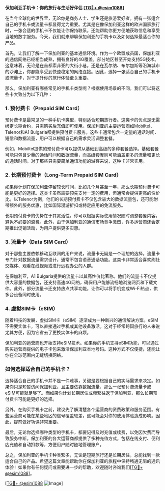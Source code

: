 **保加利亚手机卡：你的旅行与生活好伴侣 [[TG💪+ @esim1088](https://t.me/s/esim1088)]**

在当今全球化的世界里，无论你是商务人士、学生还是旅游爱好者，拥有一张适合自己的手机卡或流量卡都显得尤为重要。尤其是在像保加利亚这样的欧洲国家旅行时，一张合适的手机卡不仅能让你保持联系，还能帮助你更方便地获取信息和享受当地的数字服务。今天，我们就来聊聊保加利亚的手机卡以及如何选择最适合你的产品。

首先，让我们了解一下保加利亚的基本通信环境。作为一个欧盟成员国，保加利亚的通信网络已经相当成熟，拥有良好的4G覆盖，部分地区甚至开始支持5G技术。这意味着，无论是在首都索非亚的大街小巷，还是在瓦尔纳、布尔加斯等沿海城市的沙滩上，你都能享受到快速稳定的网络连接。因此，选择一张适合自己的手机卡或流量卡，对于提升你的旅行体验至关重要。

那么，保加利亚有哪些常见的手机卡类型呢？根据使用场景的不同，我们可以将这些卡大致分为以下几种：

### 1. **预付费卡（Prepaid SIM Card）**
预付费卡是最常见的一种手机卡类型，特别适合短期旅行者。这类卡的优点是无需绑定长期合约，只需购买后充值即可使用。保加利亚的主要运营商如Mobiltel、Telenor和A1 Bulgaria都提供预付费卡服务。这些卡通常包含一定量的通话时间、短信和数据流量，用户可以根据自己的需求灵活调整套餐。

例如，Mobiltel提供的预付费卡可以提供从基础到高级的多种套餐选择。基础套餐可能只包含少量的通话时间和数据流量，而高级套餐则可能涵盖更多的流量和更长的通话时间。对于那些只需要简单通讯功能的游客来说，这种卡非常实用。

### 2. **长期预付费卡（Long-Term Prepaid SIM Card）**
如果你计划在保加利亚停留较长时间，比如几个月甚至一年，那么长期预付费卡可能是更好的选择。这类卡虽然需要预先支付一定的费用，但通常会提供更高的性价比。以Telenor为例，他们的长期预付费卡不仅包含较大的数据流量包，还可能附带额外的服务优惠，比如国际漫游折扣或特定应用的免流服务。

长期预付费卡的优势在于其灵活性。你可以根据实际使用情况随时调整套餐内容，避免不必要的浪费。此外，由于保加利亚的通信市场竞争激烈，许多运营商还会定期推出促销活动，为用户提供更多实惠。

### 3. **流量卡（Data SIM Card）**
对于那些主要依赖移动互联网的用户来说，流量卡无疑是一个理想的选择。流量卡专门针对数据流量需求设计，通常不包含语音通话功能。这类卡非常适合喜欢刷社交媒体、观看在线视频或进行远程办公的人群。

在保加利亚，A1 Bulgaria提供的流量卡以其高性价比著称。他们的流量卡不仅提供大容量的数据包，还支持高速4G网络，确保用户能够流畅地浏览网页和下载文件。此外，部分流量卡还支持热点共享功能，让你可以将手机变成Wi-Fi热点，供多台设备同时使用。

### 4. **虚拟SIM卡（eSIM）**
随着科技的发展，虚拟SIM卡（eSIM）逐渐成为一种新兴的通信解决方案。eSIM不需要实体卡，可以直接通过手机或其他设备激活。这对于经常跨国旅行的人来说尤其方便，因为它省去了更换实体卡的麻烦。

保加利亚的运营商也开始支持eSIM技术。如果你的手机支持eSIM功能，可以通过购买运营商提供的电子卡包来激活保加利亚本地号码。这种方式不仅便捷，还能让你在全球范围内无缝切换网络。

### 如何选择适合自己的手机卡？
选择适合自己的手机卡并不是一件难事，关键是要根据自己的实际需求来决定。如果你只是短暂访问保加利亚，且主要依靠数据流量，那么一张预付费流量卡或eSIM可能就足够了。而如果你计划长期居住或频繁往返于保加利亚，那么长期预付费卡可能是更好的选择。

另外，在购买手机卡之前，建议先了解清楚各个运营商的资费政策和服务范围。有些运营商可能在某些地区的信号覆盖较差，这可能会对你的使用体验造成影响。因此，提前做好功课非常重要。

最后，无论你选择哪种类型的手机卡，都要记得及时充值或续费，以免因欠费而导致服务中断。保加利亚的各大运营商都提供了多种充值方式，包括在线支付、便利店充值和自动扣款等，方便用户随时随地管理账户。

总之，保加利亚的手机卡种类繁多，无论是短期旅行还是长期居住，总能找到一款适合自己的产品。希望这篇文章能帮助你在保加利亚的旅程中保持畅通无阻的通讯体验！如果你有任何疑问或需要进一步的帮助，欢迎随时咨询我们[[TG💪+ @esim1088](https://t.me/s/esim1088)]。

[[TG💪+ @esim1088](https://t.me/s/esim1088) ![Image](https://i.postimg.cc/4NQfJmqS/Snipaste-2025-05-13-00-14-12.png)]